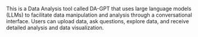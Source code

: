 This is a Data Analysis tool called DA-GPT that uses large language models (LLMs) to facilitate data manipulation and analysis through a conversational interface.
Users can upload data, ask questions, explore data, and receive detailed analysis and data visualization.
